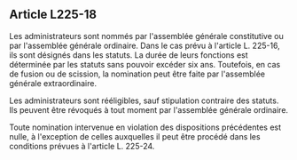 Article L225-18
----
Les administrateurs sont nommés par l'assemblée générale constitutive ou par
l'assemblée générale ordinaire. Dans le cas prévu à l'article L. 225-16, ils
sont désignés dans les statuts. La durée de leurs fonctions est déterminée par
les statuts sans pouvoir excéder six ans. Toutefois, en cas de fusion ou de
scission, la nomination peut être faite par l'assemblée générale extraordinaire.

Les administrateurs sont rééligibles, sauf stipulation contraire des statuts.
Ils peuvent être révoqués à tout moment par l'assemblée générale ordinaire.

Toute nomination intervenue en violation des dispositions précédentes est nulle,
à l'exception de celles auxquelles il peut être procédé dans les conditions
prévues à l'article L. 225-24.
